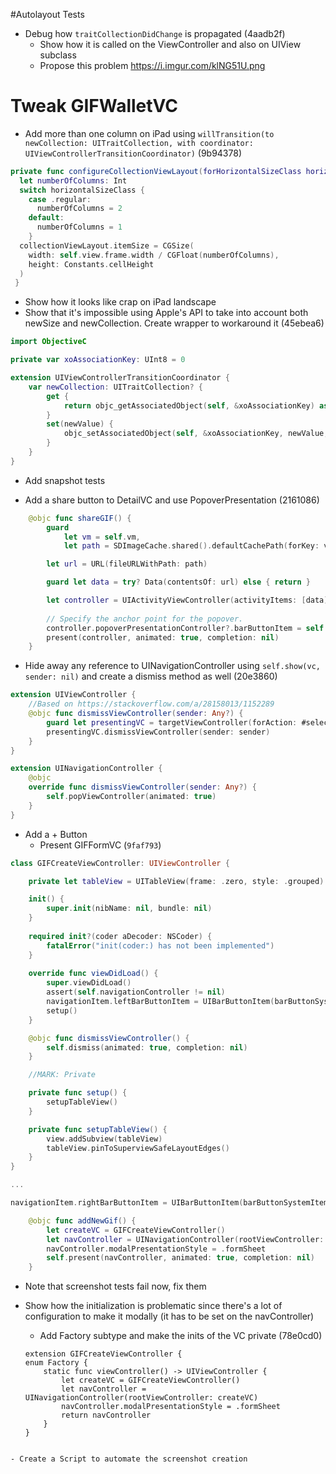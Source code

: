 #Autolayout Tests
- Debug how `traitCollectionDidChange` is propagated (4aadb2f)
	- Show how it is called on the ViewController and also on UIView subclass
	- Propose this problem https://i.imgur.com/klNG51U.png 

# Tweak GIFWalletVC

- Add more than one column on iPad using `willTransition(to newCollection: UITraitCollection, with coordinator: UIViewControllerTransitionCoordinator)` (9b94378)

```swift
private func configureCollectionViewLayout(forHorizontalSizeClass horizontalSizeClass: UIUserInterfaceSizeClass) {
  let numberOfColumns: Int
  switch horizontalSizeClass {
    case .regular:
      numberOfColumns = 2
    default:
      numberOfColumns = 1
    }
  collectionViewLayout.itemSize = CGSize(
    width: self.view.frame.width / CGFloat(numberOfColumns),
    height: Constants.cellHeight
  )
 }
```

- Show how it looks like crap on iPad landscape
- Show that it's impossible using Apple's API to take into account both newSize and newCollection. Create wrapper to workaround it (45ebea6)

```swift
import ObjectiveC

private var xoAssociationKey: UInt8 = 0

extension UIViewControllerTransitionCoordinator {
    var newCollection: UITraitCollection? {
        get {
            return objc_getAssociatedObject(self, &xoAssociationKey) as? UITraitCollection
        }
        set(newValue) {
            objc_setAssociatedObject(self, &xoAssociationKey, newValue, objc_AssociationPolicy.OBJC_ASSOCIATION_RETAIN)
        }
    }
}
```

- Add snapshot tests

- Add a share button to DetailVC and use PopoverPresentation (2161086)

```swift
    @objc func shareGIF() {
        guard
            let vm = self.vm,
            let path = SDImageCache.shared().defaultCachePath(forKey: vm.url.absoluteString) else { return }

        let url = URL(fileURLWithPath: path)

        guard let data = try? Data(contentsOf: url) else { return }

        let controller = UIActivityViewController(activityItems: [data], applicationActivities: nil)
        
        // Specify the anchor point for the popover.
        controller.popoverPresentationController?.barButtonItem = self.navigationItem.rightBarButtonItem
        present(controller, animated: true, completion: nil)
    }
```

- Hide away any reference to UINavigationController using `self.show(vc, sender: nil)` and create a dismiss method as well (20e3860)

```swift
extension UIViewController {
    //Based on https://stackoverflow.com/a/28158013/1152289
    @objc func dismissViewController(sender: Any?) {
        guard let presentingVC = targetViewController(forAction: #selector(dismissViewController(sender:)), sender: sender) else { return }
        presentingVC.dismissViewController(sender: sender)
    }
}

extension UINavigationController {
    @objc
    override func dismissViewController(sender: Any?) {
        self.popViewController(animated: true)
    }
}
```

- Add a + Button
	- Present GIFFormVC (`9faf793`)

```swift
class GIFCreateViewController: UIViewController {

    private let tableView = UITableView(frame: .zero, style: .grouped)

    init() {
        super.init(nibName: nil, bundle: nil)
    }
    
    required init?(coder aDecoder: NSCoder) {
        fatalError("init(coder:) has not been implemented")
    }
    
    override func viewDidLoad() {
        super.viewDidLoad()
        assert(self.navigationController != nil)
        navigationItem.leftBarButtonItem = UIBarButtonItem(barButtonSystemItem: UIBarButtonSystemItem.cancel, target: self, action: #selector(dismissViewController))
        setup()
    }

    @objc func dismissViewController() {
        self.dismiss(animated: true, completion: nil)
    }

    //MARK: Private

    private func setup() {
        setupTableView()
    }

    private func setupTableView() {
        view.addSubview(tableView)
        tableView.pinToSuperviewSafeLayoutEdges()
    }
}

...

navigationItem.rightBarButtonItem = UIBarButtonItem(barButtonSystemItem: .add, target: self, action: #selector(addNewGif))

    @objc func addNewGif() {
        let createVC = GIFCreateViewController()
        let navController = UINavigationController(rootViewController: createVC)
        navController.modalPresentationStyle = .formSheet
        self.present(navController, animated: true, completion: nil)
    }

```
	
- Note that screenshot tests fail now, fix them

- Show how the initialization is problematic since there's a lot of configuration to make it modally (it has to be set on the navController)
	- Add Factory subtype and make the inits of the VC private (78e0cd0)

	```
	extension GIFCreateViewController {
    enum Factory {
        static func viewController() -> UIViewController {
            let createVC = GIFCreateViewController()
            let navController = UINavigationController(rootViewController: createVC)
            navController.modalPresentationStyle = .formSheet
            return navController
        }
    }
```

- Create a Script to automate the screenshot creation